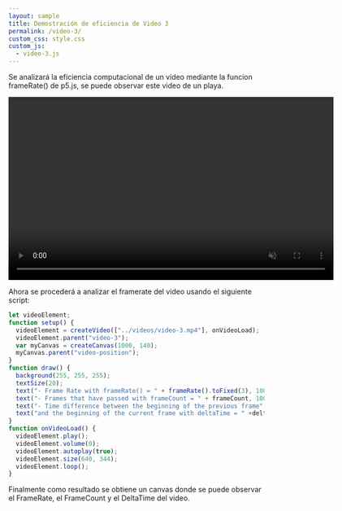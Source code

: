 ```yaml
---
layout: sample
title: Demostración de eficiencia de Video 3
permalink: /video-3/
custom_css: style.css
custom_js:
  - video-3.js
---
```

Se analizará la eficiencia computacional de un video mediante la funcion frameRate() de p5.js, se puede observar este video de un playa.

<video src="../videos/video-3.mp4" width="640" height="360" autoplay muted loop>
  <!-- <source src="../videos/video-1.mp4" type="video/mp4"> -->
</video>

Ahora se procederá a analizar el framerate del video usando el siguiente script:

```js
let videoElement;
function setup() {
  videoElement = createVideo(["../videos/video-3.mp4"], onVideoLoad);
  videoElement.parent("video-3");
  var myCanvas = createCanvas(1000, 140);
  myCanvas.parent("video-position");
}
function draw() {
  background(255, 255, 255);
  textSize(20);
  text("- Frame Rate with frameRate() = " + frameRate().toFixed(3), 100, 30);
  text("- Frames that have passed with frameCount = " + frameCount, 100, 70);
  text("- Time difference between the beginning of the previous frame",100, 110);
  text("and the beginning of the current frame with deltaTime = " +deltaTime.toFixed(3),100,135);
}
function onVideoLoad() {
  videoElement.play();
  videoElement.volume(0);
  videoElement.autoplay(true);
  videoElement.size(640, 344);
  videoElement.loop();
}
```

Finalmente como resultado se obtiene un canvas donde se puede observar el FrameRate, el FrameCount y el DeltaTime del video.

<div class="sketch-matrix" id='video-3'></div>
<div class="sketch-matrix" id='video-position'></div>